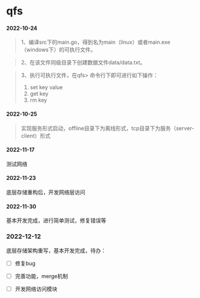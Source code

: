 # qfs
#### 2022-10-24
> 1、编译src下的main.go，得到名为main（linux）或者main.exe（windows下）的可执行文件。

> 2、在该文件同级目录下创建数据文件data/data.txt。

> 3、执行可执行文件，在qfs> 命令行下即可进行如下操作：
> 1) set key value
> 2) get key
> 3) rm key

#### 2022-10-25
> 实现服务形式启动，offline目录下为离线形式，tcp目录下为服务（server-client）形式

#### 2022-11-17
测试网络

#### 2022-11-23
底层存储重构后，开发网络层访问

#### 2022-11-30
基本开发完成，进行简单测试，修复错误等

### 2022-12-12
底层存储架构重写，基本开发完成，待办：
- [ ] 修复bug
- [ ] 完善功能，merge机制
- [ ] 开发网络访问模块






